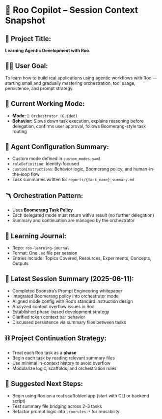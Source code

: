 # 🧭 Roo Copilot – Session Context Snapshot

## 📌 Project Title:
**Learning Agentic Development with Roo**

## 🧑‍💻 User Goal:
To learn how to build real applications using agentic workflows with Roo — starting small and gradually mastering orchestration, tool usage, persistence, and prompt strategy.

## 📂 Current Working Mode:
- **Mode:** `🧭 Orchestrator (Guided)`
- **Behavior:** Slows down task execution, explains reasoning before delegation, confirms user approval, follows Boomerang-style task routing

## 🧱 Agent Configuration Summary:
- Custom mode defined in `custom_modes.yaml`
- `roleDefinition`: Identity-focused
- `customInstructions`: Behavior logic, Boomerang policy, and human-in-the-loop flow
- Task summaries written to: `reports/{task_name}_summary.md`

## 🪃 Orchestration Pattern:
- Uses **Boomerang Task Policy**
- Each delegated mode must return with a result (no further delegation)
- Summary and continuation are managed by the orchestrator

## 📘 Learning Journal:
- Repo: `roo-learning-journal`
- Format: One `.md` file per session
- Entries include: Topics Covered, Resources, Experiments, Concepts, Outputs

## 🧪 Latest Session Summary (2025-06-11):
- Completed Boonstra’s Prompt Engineering whitepaper
- Integrated Boomerang policy into orchestrator mode
- Aligned mode config with Roo’s standard instruction design
- Analyzed context overflow issues in Roo
- Established phase-based development strategy
- Clarified token context bar behavior
- Discussed persistence via summary files between tasks

## ⛓️ Project Continuation Strategy:
- Treat each Roo task as a **phase**
- Begin each task by reading relevant summary files
- Use minimal in-context history to avoid overflow
- Modularize logic, scaffolds, and orchestration rules

## 📎 Suggested Next Steps:
- Begin using Roo on a real scaffolded app (start with CLI or backend script)
- Test summary file bridging across 2–3 tasks
- Refactor prompt logic into `.roorules-*` for reusability